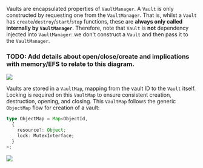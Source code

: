 Vaults are encapsulated properties of `VaultManager`. A `Vault` is only constructed by requesting one from the `VaultManager`. That is, whilst a `Vault` has `create`/`destroy`/`start`/`stop` functions, these are **always only called internally by `VaultManager`**. Therefore, note that `Vault` is **not** dependency injected into `VaultManager`: we don't construct a `Vault` and then pass it to the `VaultManager`.

### TODO: Add details about open/close/create and implications with memory/EFS to relate to this diagram.

![](http://www.plantuml.com/plantuml/png/VP0n2uCm48Nt_8h3tJ_WK8JIGeVgKEWkvg22IIGv1v7-z-RYMIkbdNAyx-Mzuyf0ZQVHzEhHQGGq0qsWCRI-6wXpLgbe88IiSd1lnfuoQ09KpkARr0DQr1zKX5a1YELYSuF6-IdnQneNr-QfBPpEDpRmA_IfOAqvzYxiQaIOVqKmbmZU5_ByiAvMGEinVabXIaJcoLZm0SYxwGjBPVpEmu95swMxE6pqJtQ9LiVZlm00)

Vaults are stored in a `VaultMap`, mapping from the vault ID to the `Vault` itself. Locking is required on this `VaultMap` to ensure consistent creation, destruction, opening, and closing. This `VaultMap` follows the generic `ObjectMap` flow for creation of a vault:

```ts
type ObjectMap = Map<ObjectId,
  {
    resource?: Object;
    lock: MutexInterface;
  }
>;
```

![](http://www.plantuml.com/plantuml/png/VL11JiCm4Bpd5NDC3oXtAa4Hue04GkeFGZ9H3AuTrckL_XxNYL6WY9DtPsTclRCBseh6WwroKGadjbe1Pa3zu5HEC0ulhs_izBcTC7XPkiV-TWCTwL2V63OLC8ls33vAH_3J10rdESy-bspWwgPfX1h5GHPPqsoNOL0_vP8s4BNpHNKSZKt0a-_UOGA4bcrW-axgrZowFbFBoXaoG_NRylfUs2fXa-Fs1yAB1FBuQ7HSi--wZsZaBuDoLY7s_JS4zRD_7grtBEJzV5Xn_IUlabOvS9UUUB1V)